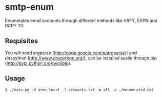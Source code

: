 smtp-enum
=========

Enumerates email accounts through different methods like VRFY, EXPN and RCPT TO.

Requisites
-----
You will need argparse (<http://code.google.com/p/argparse/>) and dnspython (<http://www.dnspython.org/>), can be installed easily through pip (<http://pypi.python.org/pypi/pip>).

Usage
-----
```
$ ./main.py -d acme.local -f accounts.txt -m all -o ./enumerated.txt
```